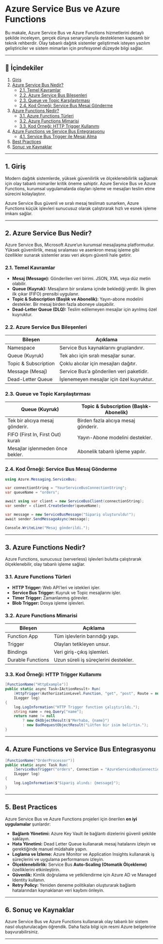 
# **Azure Service Bus ve Azure Functions**

Bu makale, Azure Service Bus ve Azure Functions hizmetlerini detaylı şekilde inceleyen, gerçek dünya senaryolarıyla desteklenen kapsamlı bir teknik rehberdir. Olay tabanlı dağıtık sistemler geliştirmek isteyen yazılım geliştiriciler ve sistem mimarları için profesyonel düzeyde bilgi sağlar.

---

## **📌 İçindekiler**
1. [Giriş](#giriş)
2. [Azure Service Bus Nedir?](#azure-service-bus-nedir)
    - [2.1. Temel Kavramlar](#21-temel-kavramlar)
    - [2.2. Azure Service Bus Bileşenleri](#22-azure-service-bus-bileşenleri)
    - [2.3. Queue ve Topic Karşılaştırması](#23-queue-ve-topic-karşılaştırması)
    - [2.4. Kod Örneği: Service Bus Mesaj Gönderme](#24-kod-örneği-service-bus-mesaj-gönderme)
3. [Azure Functions Nedir?](#azure-functions-nedir)
    - [3.1. Azure Functions Türleri](#31-azure-functions-türleri)
    - [3.2. Azure Functions Mimarisi](#32-azure-functions-mimarisi)
    - [3.3. Kod Örneği: HTTP Trigger Kullanımı](#33-kod-örneği-http-trigger-kullanımı)
4. [Azure Functions ve Service Bus Entegrasyonu](#azure-functions-ve-service-bus-entegrasyonu)
    - [4.1. Service Bus Trigger ile Mesaj Alma](#41-service-bus-trigger-ile-mesaj-alma)
5. [Best Practices](#best-practices)
6. [Sonuç ve Kaynaklar](#sonuç-ve-kaynaklar)

---

## **1. Giriş**

Modern dağıtık sistemlerde, yüksek güvenilirlik ve ölçeklenebilirlik sağlamak için olay tabanlı mimariler kritik öneme sahiptir. Azure Service Bus ve Azure Functions, kurumsal uygulamalarda olayları işleme ve mesajları teslim etme sürecini kolaylaştırır.

Azure Service Bus güvenli ve sıralı mesaj teslimatı sunarken, Azure Functions küçük işlevleri sunucusuz olarak çalıştırarak hızlı ve esnek işleme imkanı sağlar.

---

## **2. Azure Service Bus Nedir?**

Azure Service Bus, Microsoft Azure’un kurumsal mesajlaşma platformudur. Yüksek güvenilirlik, mesaj sıralaması ve asenkron mesaj işleme gibi özellikler sunarak sistemler arası veri akışını güvenli hale getirir.

### **2.1. Temel Kavramlar**

- **Mesaj (Message):** Gönderilen veri birimi. JSON, XML veya düz metin olabilir.
- **Queue (Kuyruk):** Mesajların bir sıralama içinde beklediği yerdir. İlk giren ilk çıkar (FIFO) prensibi uygulanır.
- **Topic & Subscription (Başlık ve Abonelik):** Yayın-abone modelini destekler. Bir mesaj birden fazla aboneye ulaşabilir.
- **Dead-Letter Queue (DLQ):** Teslim edilemeyen mesajlar için ayrılmış özel kuyruktur.

### **2.2. Azure Service Bus Bileşenleri**

| **Bileşen**         | **Açıklama**                      |
|--------------------|-----------------------------------|
| Namespace          | Service Bus kaynaklarını gruplandırır. |
| Queue (Kuyruk)     | Tek alıcı için sıralı mesajlar sunar. |
| Topic & Subscription | Çoklu alıcılar için mesajları dağıtır. |
| Message (Mesaj)    | Service Bus’a gönderilen veri paketidir. |
| Dead-Letter Queue  | İşlenemeyen mesajlar için özel kuyruktur. |

### **2.3. Queue ve Topic Karşılaştırması**

| **Queue (Kuyruk)**             | **Topic & Subscription (Başlık-Abonelik)** |
|--------------------------------|-----------------------------------------------|
| Tek bir alıcıya mesaj gönderir.| Birden fazla alıcıya mesaj gönderir.          |
| FIFO (First In, First Out) kuralı | Yayın-Abone modelini destekler.            |
| Mesajlar işlenmeden önce bekler.| Abonelik tabanlı işleme yapılır.             |

### **2.4. Kod Örneği: Service Bus Mesaj Gönderme**

```csharp
using Azure.Messaging.ServiceBus;

var connectionString = "YourServiceBusConnectionString";
var queueName = "orders";

await using var client = new ServiceBusClient(connectionString);
var sender = client.CreateSender(queueName);

var message = new ServiceBusMessage("Sipariş oluşturuldu!");
await sender.SendMessageAsync(message);

Console.WriteLine("Mesaj gönderildi.");
```

---

## **3. Azure Functions Nedir?**

Azure Functions, sunucusuz (serverless) işlevleri bulutta çalıştırarak ölçeklenebilir, olay tabanlı işleme sağlar.

### **3.1. Azure Functions Türleri**

- **HTTP Trigger:** Web API'leri ve istekleri işler.
- **Service Bus Trigger:** Kuyruk ve Topic mesajlarını işler.
- **Timer Trigger:** Zamanlanmış görevler.
- **Blob Trigger:** Dosya işleme işlevleri.

### **3.2. Azure Functions Mimarisi**

| **Bileşen**      | **Açıklama**                   |
|------------------|-------------------------------|
| Function App     | Tüm işlevlerin barındığı yapı.|
| Trigger          | Olayları tetikleyen unsur.   |
| Bindings         | Veri giriş-çıkış işlemleri.   |
| Durable Functions | Uzun süreli iş süreçlerini destekler. |

### **3.3. Kod Örneği: HTTP Trigger Kullanımı**

```csharp
[FunctionName("HttpExample")]
public static async Task<IActionResult> Run(
    [HttpTrigger(AuthorizationLevel.Function, "get", "post", Route = null)] HttpRequest req,
    ILogger log)
{
    log.LogInformation("HTTP Trigger function çalıştırıldı.");
    string name = req.Query["name"];
    return name != null
        ? new OkObjectResult($"Merhaba, {name}")
        : new BadRequestObjectResult("Lütfen bir isim belirtin.");
}
```

---

## **4. Azure Functions ve Service Bus Entegrasyonu**

```csharp
[FunctionName("OrderProcessor")]
public static async Task Run(
    [ServiceBusTrigger("orders", Connection = "AzureServiceBusConnection")] string message,
    ILogger log)
{
    log.LogInformation($"Sipariş alındı: {message}");
}
```

---

## **5. Best Practices**  

Azure Service Bus ve Azure Functions projeleri için önerilen **en iyi uygulamalar** şunlardır:  

- **Bağlantı Yönetimi:** Azure Key Vault ile bağlantı dizelerini güvenli şekilde saklayın.  
- **Hata Yönetimi:** Dead Letter Queue kullanarak mesaj hatalarını izleyin ve gerektiğinde manuel müdahale yapın.  
- **Loglama ve İzleme:** Azure Monitor ve Application Insights kullanarak iş süreçlerini ve uygulama performansını izleyin.  
- **Ölçeklenebilirlik:** Service Bus **Auto-Scaling (Otomatik Ölçekleme)** özelliklerini etkinleştirin.  
- **Güvenlik:** Kimlik doğrulama ve yetkilendirme için Azure AD ve Managed Identity kullanın.  
- **Retry Policy:** Yeniden deneme politikaları oluşturarak bağlantı hatalarından kaynaklanan veri kaybını önleyin.

---

## **6. Sonuç ve Kaynaklar**

Azure Service Bus ve Azure Functions kullanarak olay tabanlı bir sistem nasıl oluşturulacağını öğrendik. Daha fazla bilgi için resmi Azure belgelerine başvurabilirsiniz.

---
